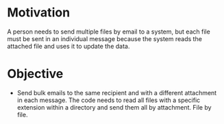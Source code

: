 # Motivation 
A person needs to send multiple files by email to a system, but each file must be sent in an individual message because the system reads the attached file and uses it to update the data.

# Objective

- Send bulk emails to the same recipient and with a different attachment in each message. The code needs to read all files with a specific extension within a directory and send them all by attachment. File by file.
